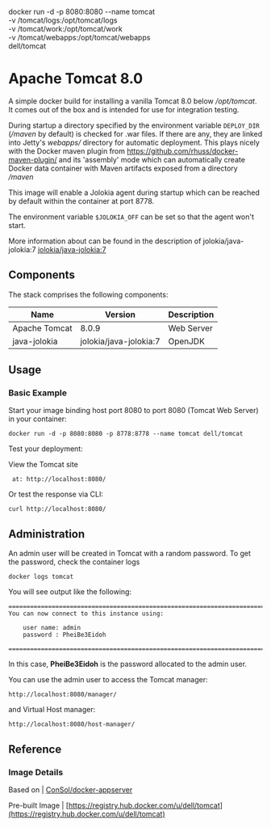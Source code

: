 docker run -d -p 8080:8080 --name tomcat \
-v /tomcat/logs:/opt/tomcat/logs \
-v /tomcat/work:/opt/tomcat/work \
-v /tomcat/webapps:/opt/tomcat/webapps \
dell/tomcat


# Apache Tomcat 8.0

A simple docker build for installing a vanilla Tomcat 8.0 below
*/opt/tomcat*. It comes out of the box and is intended for use for
integration testing.


During startup a directory specified by the environment variable `DEPLOY_DIR`
(*/maven* by default) is checked for .war files. If there
are any, they are linked into Jetty's *webapps/* directory for automatic
deployment. This plays nicely with the Docker maven plugin from
https://github.com/rhuss/docker-maven-plugin/ and its 'assembly' mode which
can automatically create Docker data container with Maven artifacts
exposed from a directory */maven*

This image will enable a Jolokia agent during startup which can be reached
by default within the container at port 8778.

The environment variable `$JOLOKIA_OFF` can be set so that the agent won't start.

More information about can be found in the description of jolokia/java-jolokia:7 [jolokia/java-jolokia:7](https://registry.hub.docker.com/u/jolokia/java-jolokia:7)

## Components
The stack comprises the following components:

Name              | Version                     | Description
------------------|-----------------------------|------------------------------
Apache Tomcat     | 8.0.9                       | Web Server
java-jolokia      | jolokia/java-jolokia:7      | OpenJDK


## Usage

### Basic Example
Start your image binding host port 8080 to port 8080 (Tomcat Web Server) in your container:

```no-highlight
docker run -d -p 8080:8080 -p 8778:8778 --name tomcat dell/tomcat
```

Test your deployment:

View the Tomcat site
```no-highlight
 at: http://localhost:8080/
```
Or test the response via CLI:

```no-highlight
curl http://localhost:8080/
```

## Administration

An admin user will be created in Tomcat with a random password. To get the password, check the container logs 

```no-highlight
docker logs tomcat 
```

You will see output like the following:

```no-highlight
=========================================================================
You can now connect to this instance using:

    user name: admin
    password : PheiBe3Eidoh

========================================================================
```
In this case, **PheiBe3Eidoh** is the password allocated to the admin user.

You can use the admin user to access the Tomcat manager: 
```no-highlight
http://localhost:8080/manager/
```
and Virtual Host manager: 
```no-highlight
http://localhost:8080/host-manager/
```

## Reference

### Image Details

Based on          | [ConSol/docker-appserver](https://github.com/ConSol/docker-appserver/tree/master/tomcat/8.0)

Pre-built Image   | [https://registry.hub.docker.com/u/dell/tomcat](https://registry.hub.docker.com/u/dell/tomcat) 
